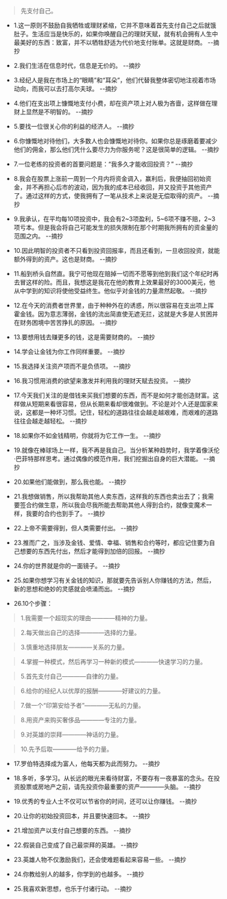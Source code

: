 >先支付自己。

- 1.这一原则不鼓励自我牺牲或理财紧缩，它并不意味着首先支付自己之后就饿肚子。生活应当是快乐的，如果你唤醒自己的理财天赋，就有机会拥有人生中最美好的东西：致富，并不以牺牲舒适为代价地支付账单。这就是财商。 --摘抄

- 2.我们生活在信息时代，信息是无价的。 --摘抄

- 3.经纪人是我在市场上的“眼睛”和“耳朵”，他们代替我整体密切地注视着市场动向，而我可以去打高尔夫球。 --摘抄

- 4.他们在支出项上慷慨地支付小费，却在资产项上对人极为吝啬，这样做在理财上显然是不明智的。 --摘抄

- 5.要找一位很关心你的利益的经济人。 --摘抄

- 6.你慷慨地对待他们，大多数人也会慷慨地对待你。如果你总是琢磨着要减少他们的佣金，那么他们凭什么要尽力为你服务呢？这是很简单的逻辑。 --摘抄

- 7.一位老练的投资者的首要问题是：“我多久才能收回投资？” --摘抄

- 8.我会在股票上涨前一周到一个月内将资金调入，赢利后，我便抽回初始资金，并不再担心后市的波动，因为我的成本已经收回，并又投资于其他资产了。通过这样的方式，使我拥有了一笔从技术上来说是无偿取得的资产。 --摘抄

- 9.我承认，在平均每10项投资中，我会有2~3项盈利，5~6项不赚不赔，2~3项亏本。但是我会将自己可能发生的损失限制在那个时期我所拥有的资金量的范围之内。 --摘抄

- 10.因此明智的投资者不只看到投资回报率，而且还看到，一旦收回投资，就能额外得到的资产。这也是财商。 --摘抄

- 11.船到桥头自然直。我宁可他现在赔掉一切而不愿等到他到我们这个年纪时再去冒这样的险。而且，我想这是我花在他的教育上效果最好的3000美元，他从中学到的知识将使他受益终生。他似乎对金钱的力量肃然起敬。 --摘抄

- 12.在今天的消费者世界里，由于种种外在的诱惑，所以很容易在支出项上挥霍金钱。因为意志薄弱，金钱的流出简直使无遮无拦，这就是大多是人贫困并在财务困境中苦苦挣扎的原因。 --摘抄

- 13.要想用钱去赚更多的钱，这是需要财商的。 --摘抄

- 14.学会让金钱为你工作同样重要。 --摘抄

- 15.我选择关注资产项而不是负债项。 --摘抄

- 16.我习惯用消费的欲望来激发并利用我的理财天赋去投资。 --摘抄

- 17.今天我们关注的是借钱来买我们想要的东西，而不是如何才能创造财富。这样做从短期来看很容易，但从长期来看却很难做到。不论是对个人还是国家来说，这都是一种坏习惯。记住，轻松的道路往往会越走越艰难，而艰难的道路往往会越走越轻松。 --摘抄

- 18.如果你不如金钱精明，你就将为它工作一生。 --摘抄

- 19.就像在棒球场上一样，我不再是我自己。当分析某种趋势时，我学着像沃伦·巴菲特那样思考。通过偶像的模范作用，我们挖掘出自身的巨大潜能。 --摘抄

- 20.如果他们能做到，那么我也能。 --摘抄

- 21.我想做销售，所以我帮助其他人卖东西，这样我的东西也卖出去了；我需要签合约做生意，所以我会尽我所能去帮助其他人得到合约，就像变魔术一样，我要的合约也到手了。 --摘抄

- 22.上帝不需要得到，但人类需要付出。 --摘抄

- 23.推而广之，当涉及金钱、爱情、幸福、销售和合约等时，都应记住要为自己想要的东西先付出，然后才能得到加倍的回报。 --摘抄

- 24.你的世界就是你的一面镜子。 --摘抄

- 25.如果你想学习有关金钱的知识，那就要先告诉别人你赚钱的方法，然后，新的思想和绝妙的灵感就会喷涌而出。 --摘抄

- 26.10个步骤：

>1.我需要一个超现实的理由————精神的力量。

>2.每天做出自己的选择————选择的力量。

>3.慎重地选择朋友————关系的力量。

>4.掌握一种模式，然后再学习一种新的模式————快速学习的力量。

>5.首先支付自己————自律的力量。

>6.给你的经纪人以优厚的报酬————好建议的力量。

>7.做一个“印第安给予者”————无私的力量。

>8.用资产来购买奢侈品————专注的力量。

>9.对英雄的崇拜————神话的力量。

>10.先予后取————给予的力量。

- 17.罗伯特选择成为富人，他每天都为此而努力。 --摘抄

- 18.多听，多学习。从长远的眼光来看待财富，不要存有一夜暴富的念头。在投资股票或房地产之前，请先投资你最重要的资产————头脑。 --摘抄

- 19.优秀的专业人士不仅可以节省你的时间，还可以让你赚钱。 --摘抄

- 20.让你的初始投资回本，并且要快速回本。 --摘抄

- 21.增加资产以支付自己想要的东西。 --摘抄

- 22.假装自己变成了自己最崇拜的英雄。 --摘抄

- 23.英雄人物不仅激励我们，还会使难题看起来容易一些。 --摘抄

- 24.你教给别人的越多，你学到的也越多。 --摘抄

- 25.我喜欢新思想，也乐于付诸行动。 --摘抄
